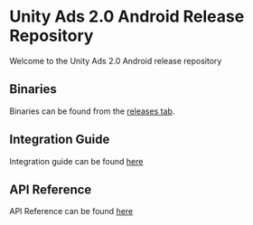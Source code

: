 # Unity Ads 2.0 Android Release Repository

Welcome to the Unity Ads 2.0 Android release repository

## Binaries

Binaries can be found from the [releases tab](https://github.com/Unity-Technologies/unity-ads-android/releases).

## Integration Guide

Integration guide can be found [here](https://github.com/Unity-Technologies/unity-ads-android/wiki/sdk_android_integration_guide)

## API Reference

API Reference can be found [here](https://github.com/Unity-Technologies/unity-ads-android/wiki/sdk_android_api_reference)
